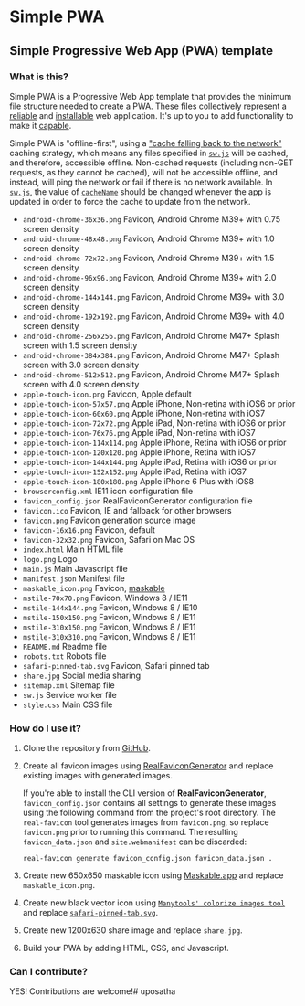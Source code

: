 # Simple PWA
## Simple Progressive Web App (PWA) template

### What is this?
Simple PWA is a Progressive Web App template that provides the minimum file structure needed to create a PWA. These files collectively represent a [reliable](https://web.dev/what-are-pwas/#reliable) and [installable](https://web.dev/what-are-pwas/#installable) web application. It's up to you to add functionality to make it [capable](https://web.dev/what-are-pwas/#capable).

Simple PWA is "offline-first", using a ["cache falling back to the network"](https://developers.google.com/web/ilt/pwa/caching-files-with-service-worker#cache_falling_back_to_the_network) caching strategy, which means any files specified in [`sw.js`](https://github.com/nikkifurls/simple-pwa/blob/master/sw.js#L10-L46) will be cached, and therefore, accessible offline. Non-cached requests (including non-GET requests, as they cannot be cached), will not be accessible offline, and instead, will ping the network or fail if there is no network available. In [`sw.js`](https://github.com/nikkifurls/simple-pwa/blob/master/sw.js), the value of [`cacheName`](https://github.com/nikkifurls/simple-pwa/blob/master/sw.js#L1) should be changed whenever the app is updated in order to force the cache to update from the network.

- `android-chrome-36x36.png` Favicon, Android Chrome M39+ with 0.75 screen density
- `android-chrome-48x48.png` Favicon, Android Chrome M39+ with 1.0 screen density
- `android-chrome-72x72.png` Favicon, Android Chrome M39+ with 1.5 screen density
- `android-chrome-96x96.png` Favicon, Android Chrome M39+ with 2.0 screen density
- `android-chrome-144x144.png` Favicon, Android Chrome M39+ with 3.0 screen density
- `android-chrome-192x192.png` Favicon, Android Chrome M39+ with 4.0 screen density
- `android-chrome-256x256.png` Favicon, Android Chrome M47+ Splash screen with 1.5 screen density
- `android-chrome-384x384.png` Favicon, Android Chrome M47+ Splash screen with 3.0 screen density
- `android-chrome-512x512.png` Favicon, Android Chrome M47+ Splash screen with 4.0 screen density
- `apple-touch-icon.png` Favicon, Apple default
- `apple-touch-icon-57x57.png` Apple iPhone, Non-retina with iOS6 or prior
- `apple-touch-icon-60x60.png` Apple iPhone, Non-retina with iOS7
- `apple-touch-icon-72x72.png` Apple iPad, Non-retina with iOS6 or prior
- `apple-touch-icon-76x76.png` Apple iPad, Non-retina with iOS7
- `apple-touch-icon-114x114.png` Apple iPhone, Retina with iOS6 or prior
- `apple-touch-icon-120x120.png` Apple iPhone, Retina with iOS7
- `apple-touch-icon-144x144.png` Apple iPad, Retina with iOS6 or prior
- `apple-touch-icon-152x152.png` Apple iPad, Retina with iOS7
- `apple-touch-icon-180x180.png` Apple iPhone 6 Plus with iOS8
- `browserconfig.xml` IE11 icon configuration file
- `favicon_config.json` RealFaviconGenerator configuration file
- `favicon.ico` Favicon, IE and fallback for other browsers
- `favicon.png` Favicon generation source image
- `favicon-16x16.png` Favicon, default
- `favicon-32x32.png` Favicon, Safari on Mac OS
- `index.html` Main HTML file
- `logo.png` Logo
- `main.js` Main Javascript file
- `manifest.json` Manifest file
- `maskable_icon.png` Favicon, [maskable](https://web.dev/maskable-icon)
- `mstile-70x70.png` Favicon, Windows 8 / IE11
- `mstile-144x144.png` Favicon, Windows 8 / IE10
- `mstile-150x150.png` Favicon, Windows 8 / IE11
- `mstile-310x150.png` Favicon, Windows 8 / IE11
- `mstile-310x310.png` Favicon, Windows 8 / IE11
- `README.md` Readme file
- `robots.txt` Robots file
- `safari-pinned-tab.svg` Favicon, Safari pinned tab
- `share.jpg` Social media sharing
- `sitemap.xml` Sitemap file
- `sw.js` Service worker file
- `style.css` Main CSS file

### How do I use it?

1. Clone the repository from [GitHub](https://github.com/nikkifurls/simple-pwa).
2. Create all favicon images using [RealFaviconGenerator](https://realfavicongenerator.net) and replace existing images with generated images.

	If you're able to install the CLI version of **RealFaviconGenerator**, `favicon_config.json` contains all settings to generate these images using the following command from the project's root directory. The `real-favicon` tool generates images from `favicon.png`, so replace `favicon.png` prior to running this command. The resulting `favicon_data.json` and `site.webmanifest` can be discarded:
	
	`real-favicon generate favicon_config.json favicon_data.json .`

3. Create new 650x650 maskable icon using [Maskable.app](https://maskable.app) and replace `maskable_icon.png`.
4. Create new black vector icon using [`Manytools' colorize images tool`](http://manytools.org/image/colorize-filter) and replace [`safari-pinned-tab.svg`](https://github.com/nikkifurls/simple-pwa/blob/master/safari-pinned-tab.svg).
5. Create new 1200x630 share image and replace `share.jpg`.
6. Build your PWA by adding HTML, CSS, and Javascript.

### Can I contribute?

YES! Contributions are welcome!#   u p o s a t h a  
 